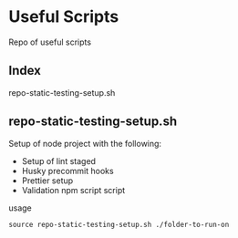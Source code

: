 # Useful Scripts

Repo of useful scripts

## Index

repo-static-testing-setup.sh

## repo-static-testing-setup.sh

Setup of node project with the following:

- Setup of lint staged
- Husky precommit hooks
- Prettier setup
- Validation npm script script

usage

`source repo-static-testing-setup.sh ./folder-to-run-on`

